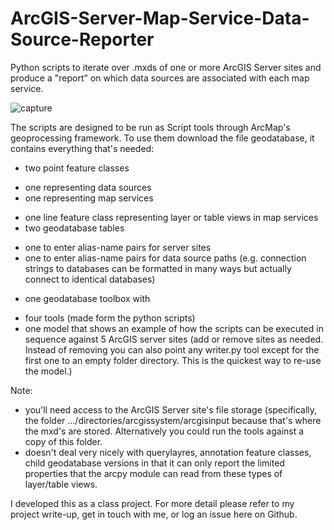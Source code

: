 # ArcGIS-Server-Map-Service-Data-Source-Reporter

Python scripts to iterate over .mxds of one or more ArcGIS Server sites and produce a "report" on which data sources are associated with each map service.

![capture](https://cloud.githubusercontent.com/assets/7443922/16395372/1baca152-3c7f-11e6-8fd4-873573d0fce2.JPG)

The scripts are designed to be run as Script tools through ArcMap's geoprocessing framework. To use them download the file geodatabase, it contains everything that's needed: 
+ two point feature classes
 - one representing data sources
 - one representing map services
+ one line feature class representing layer or table views in map services
+ two geodatabase tables
 - one to enter alias-name pairs for server sites
 - one to enter alias-name pairs for data source paths (e.g. connection strings to databases can be formatted in many ways but actually connect to identical databases)
+ one geodatabase toolbox with
 - four tools (made form the python scripts)
 - one model that shows an example of how the scripts can be executed in sequence against 5 ArcGIS server sites (add or remove sites as needed. Instead of removing you can also point any writer.py tool except for the first one to an empty folder directory. This is the quickest way to re-use the model.)

Note:
+ you'll need access to the ArcGIS Server site's file storage (specifically, the folder .../directories/arcgissystem/arcgisinput because that's where the mxd's are stored. Alternatively you could run the tools against a copy of this folder.
+ doesn't deal very nicely with querylayres, annotation feature classes, child geodatabase versions in that it can only report the limited properties that the arcpy module can read from these types of layer/table views.

I developed this as a class project. For more detail please refer to my project write-up, get in touch with me, or log an issue here on Github.

